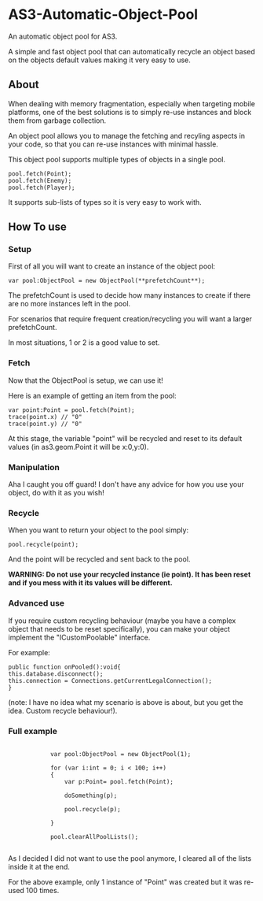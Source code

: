 # AS3-Automatic-Object-Pool

An automatic object pool for AS3.

A simple and fast object pool that can automatically recycle an object based on the objects default values
making it very easy to use.

## About

When dealing with memory fragmentation, especially when targeting mobile platforms, one of the best solutions
is to simply re-use instances and block them from garbage collection.

An object pool allows you to manage the fetching and recyling aspects in your code, so that you can re-use
instances with minimal hassle.

This object pool supports multiple types of objects in a single pool.

```
pool.fetch(Point);
pool.fetch(Enemy);
pool.fetch(Player);
```

It supports sub-lists of types so it is very easy to work with.


## How To use

### Setup

First of all you will want to create an instance of the object pool:

`var pool:ObjectPool = new ObjectPool(**prefetchCount**);`


The prefetchCount is used to decide how many instances to create if there are no more
instances left in the pool.

For scenarios that require frequent creation/recycling you will want a larger prefetchCount.

In most situations, 1 or 2 is a good value to set.

### Fetch

Now that the ObjectPool is setup, we can use it!

Here is an example of getting an item from the pool:

```
var point:Point = pool.fetch(Point);
trace(point.x) // "0"
trace(point.y) // "0"
```

At this stage, the variable "point" will be recycled and reset to its default values (in as3.geom.Point
it will be x:0,y:0).

### Manipulation

Aha I caught you off guard! I don't have any advice for how you use your object, do with it as you wish!

### Recycle

When you want to return your object to the pool simply:


`pool.recycle(point);`


And the point will be recycled and sent back to the pool.

**WARNING: Do not use your recycled instance (ie point). It has been reset and if you mess with it
its values will be different.**

### Advanced use

If you require custom recycling behaviour (maybe you have a complex object that needs to be reset specifically),
you can make your object implement the "ICustomPoolable" interface.

For example:

```
public function onPooled():void{
this.database.disconnect();
this.connection = Connections.getCurrentLegalConnection();
}
```

(note: I have no idea what my scenario is above is about, but you get the idea. Custom recycle behaviour!).

### Full example

```

			var pool:ObjectPool = new ObjectPool(1);
			
			for (var i:int = 0; i < 100; i++)
			{
				var p:Point= pool.fetch(Point);
				
				doSomething(p);
				
				pool.recycle(p);
				
			}
			
			pool.clearAllPoolLists();
			
```

As I decided I did not want to use the pool anymore, I cleared all of the lists inside it
at the end.

For the above example, only 1 instance of "Point" was created but it was re-used 100 times.


